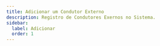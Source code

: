 ```yaml
---
title: Adicionar um Condutor Externo
description: Registro de Condutores Exernos no Sistema.
sidebar:
  label: Adicionar
  order: 1
---
```



